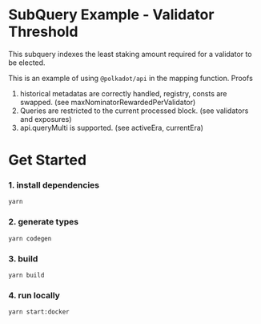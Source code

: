 # SubQuery Example - Validator Threshold

This subquery indexes the least staking amount required for a validator to be elected.

This is an example of using `@polkadot/api` in the mapping function. Proofs 
1. historical metadatas are correctly handled, registry, consts are swapped. (see maxNominatorRewardedPerValidator)
2. Queries are restricted to the current processed block. (see validators and exposures)
3. api.queryMulti is supported. (see activeEra, currentEra)

# Get Started
### 1. install dependencies
```shell
yarn
```

### 2. generate types
```shell
yarn codegen
```

### 3. build
```shell
yarn build
```

### 4. run locally
```shell
yarn start:docker
```

